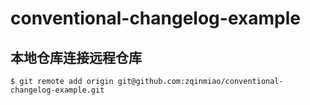 # conventional-changelog-example

## 本地仓库连接远程仓库

```
$ git remote add origin git@github.com:zqinmiao/conventional-changelog-example.git
```
